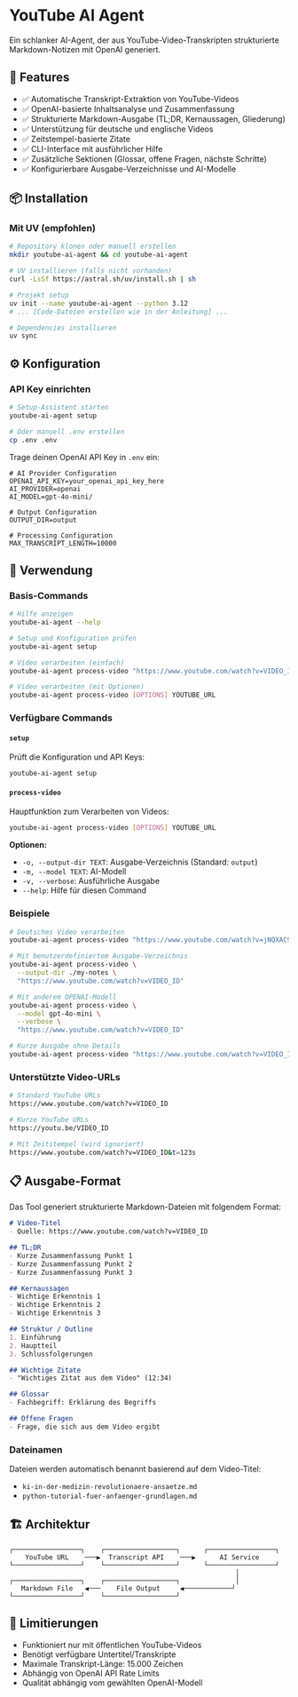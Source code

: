 # YouTube AI Agent

Ein schlanker AI-Agent, der aus YouTube-Video-Transkripten strukturierte Markdown-Notizen mit OpenAI generiert.

## 🚀 Features

- ✅ Automatische Transkript-Extraktion von YouTube-Videos
- ✅ OpenAI-basierte Inhaltsanalyse und Zusammenfassung  
- ✅ Strukturierte Markdown-Ausgabe (TL;DR, Kernaussagen, Gliederung)
- ✅ Unterstützung für deutsche und englische Videos
- ✅ Zeitstempel-basierte Zitate
- ✅ CLI-Interface mit ausführlicher Hilfe
- ✅ Zusätzliche Sektionen (Glossar, offene Fragen, nächste Schritte)
- ✅ Konfigurierbare Ausgabe-Verzeichnisse und AI-Modelle

## 📦 Installation

### Mit UV (empfohlen)
```bash
# Repository klonen oder manuell erstellen
mkdir youtube-ai-agent && cd youtube-ai-agent

# UV installieren (falls nicht vorhanden)
curl -LsSf https://astral.sh/uv/install.sh | sh

# Projekt setup
uv init --name youtube-ai-agent --python 3.12
# ... [Code-Dateien erstellen wie in der Anleitung] ...

# Dependencies installieren
uv sync
```

## ⚙️ Konfiguration

### API Key einrichten
```bash
# Setup-Assistent starten
youtube-ai-agent setup

# Oder manuell .env erstellen
cp .env .env
```

Trage deinen OpenAI API Key in `.env` ein:
```env
# AI Provider Configuration
OPENAI_API_KEY=your_openai_api_key_here
AI_PROVIDER=openai
AI_MODEL=gpt-4o-mini/

# Output Configuration
OUTPUT_DIR=output

# Processing Configuration
MAX_TRANSCRIPT_LENGTH=10000
```

## 🎯 Verwendung

### Basis-Commands

```bash
# Hilfe anzeigen
youtube-ai-agent --help

# Setup und Konfiguration prüfen
youtube-ai-agent setup

# Video verarbeiten (einfach)
youtube-ai-agent process-video "https://www.youtube.com/watch?v=VIDEO_ID"

# Video verarbeiten (mit Optionen)
youtube-ai-agent process-video [OPTIONS] YOUTUBE_URL
```

### Verfügbare Commands

#### `setup`
Prüft die Konfiguration und API Keys:
```bash
youtube-ai-agent setup
```

#### `process-video`
Hauptfunktion zum Verarbeiten von Videos:
```bash
youtube-ai-agent process-video [OPTIONS] YOUTUBE_URL
```

**Optionen:**
- `-o, --output-dir TEXT`: Ausgabe-Verzeichnis (Standard: `output`)
- `-m, --model TEXT`: AI-Modell
- `-v, --verbose`: Ausführliche Ausgabe
- `--help`: Hilfe für diesen Command

### Beispiele

```bash
# Deutsches Video verarbeiten
youtube-ai-agent process-video "https://www.youtube.com/watch?v=jNQXAC9IVRw" --verbose

# Mit benutzerdefiniertem Ausgabe-Verzeichnis
youtube-ai-agent process-video \
  --output-dir ./my-notes \
  "https://www.youtube.com/watch?v=VIDEO_ID"

# Mit anderem OPENAI-Modell
youtube-ai-agent process-video \
  --model gpt-4o-mini \
  --verbose \
  "https://www.youtube.com/watch?v=VIDEO_ID"

# Kurze Ausgabe ohne Details
youtube-ai-agent process-video "https://www.youtube.com/watch?v=VIDEO_ID"
```

### Unterstützte Video-URLs
```bash
# Standard YouTube URLs
https://www.youtube.com/watch?v=VIDEO_ID

# Kurze YouTube URLs  
https://youtu.be/VIDEO_ID

# Mit Zeitstempel (wird ignoriert)
https://www.youtube.com/watch?v=VIDEO_ID&t=123s
```

## 📋 Ausgabe-Format

Das Tool generiert strukturierte Markdown-Dateien mit folgendem Format:

```markdown
# Video-Titel
- Quelle: https://www.youtube.com/watch?v=VIDEO_ID

## TL;DR
- Kurze Zusammenfassung Punkt 1
- Kurze Zusammenfassung Punkt 2
- Kurze Zusammenfassung Punkt 3

## Kernaussagen
- Wichtige Erkenntnis 1
- Wichtige Erkenntnis 2
- Wichtige Erkenntnis 3

## Struktur / Outline
1. Einführung
2. Hauptteil
3. Schlussfolgerungen

## Wichtige Zitate
- "Wichtiges Zitat aus dem Video" (12:34)

## Glossar
- Fachbegriff: Erklärung des Begriffs

## Offene Fragen
- Frage, die sich aus dem Video ergibt
```

### Dateinamen
Dateien werden automatisch benannt basierend auf dem Video-Titel:
- `ki-in-der-medizin-revolutionaere-ansaetze.md`
- `python-tutorial-fuer-anfaenger-grundlagen.md`

## 🏗️ Architektur

```
┌─────────────────┐    ┌──────────────────┐      ┌─────────────────┐
    YouTube URL    ───▶  Transcript API    ───▶      AI Service     
└─────────────────┘    └──────────────────┘      └─────────────────┘
                                                         │
┌─────────────────┐    ┌──────────────────┐              │
   Markdown File   ◀───    File Output     ◀────────────┘
└─────────────────┘    └──────────────────┘
```


## 📝 Limitierungen

- Funktioniert nur mit öffentlichen YouTube-Videos
- Benötigt verfügbare Untertitel/Transkripte
- Maximale Transkript-Länge: 15.000 Zeichen
- Abhängig von OpenAI API Rate Limits
- Qualität abhängig vom gewählten OpenAI-Modell
